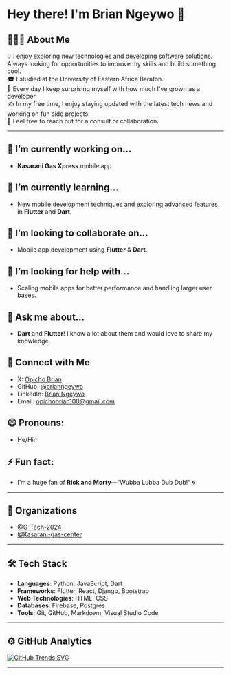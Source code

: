 # Hey there! I'm Brian Ngeywo 👋

## 👨🏻‍💻 About Me
💡 I enjoy exploring new technologies and developing software solutions. Always looking for opportunities to improve my skills and build something cool.  
🎓 I studied at the University of Eastern Africa Baraton.  
🌱 Every day I keep surprising myself with how much I've grown as a developer.  
✍️ In my free time, I enjoy staying updated with the latest tech news and working on fun side projects.  
💬 Feel free to reach out for a consult or collaboration.  

---

## 🔭 I’m currently working on...
- **Kasarani Gas Xpress** mobile app

## 🌱 I’m currently learning...
- New mobile development techniques and exploring advanced features in **Flutter** and **Dart**.

## 👯 I’m looking to collaborate on...
- Mobile app development using **Flutter** & **Dart**.

## 🤔 I’m looking for help with...
- Scaling mobile apps for better performance and handling larger user bases.

## 💬 Ask me about...
- **Dart** and **Flutter**! I know a lot about them and would love to share my knowledge.

## 💬 Connect with Me
- X: [Opicho Brian](https://x.com/OpichoKe)  
- GitHub: [@brianngeywo](https://github.com/brianngeywo)  
- LinkedIn: [Brian Ngeywo](https://www.linkedin.com/in/brian-ngeywo/)  
- Email: [opichobrian100@gmail.com](mailto:opichobrian100@gmail.com)  

## 😄 Pronouns:
- He/Him

## ⚡ Fun fact:
- I’m a huge fan of **Rick and Morty**—“Wubba Lubba Dub Dub!” 🌀

---

## 💼 Organizations
- [@G-Tech-2024](https://github.com/G-Tech-2024)  
- [@Kasarani-gas-center](https://github.com/Kasarani-gas-center)  

---

## 🛠 Tech Stack
- **Languages**: Python, JavaScript, Dart  
- **Frameworks**: Flutter, React, Django, Bootstrap  
- **Web Technologies**: HTML, CSS  
- **Databases**: Firebase, Postgres  
- **Tools**: Git, GitHub, Markdown, Visual Studio Code

---

## ⚙️ GitHub Analytics
[![GitHub Trends SVG](https://api.githubtrends.io/user/svg/brianngeywo/langs)](https://githubtrends.io)

---
